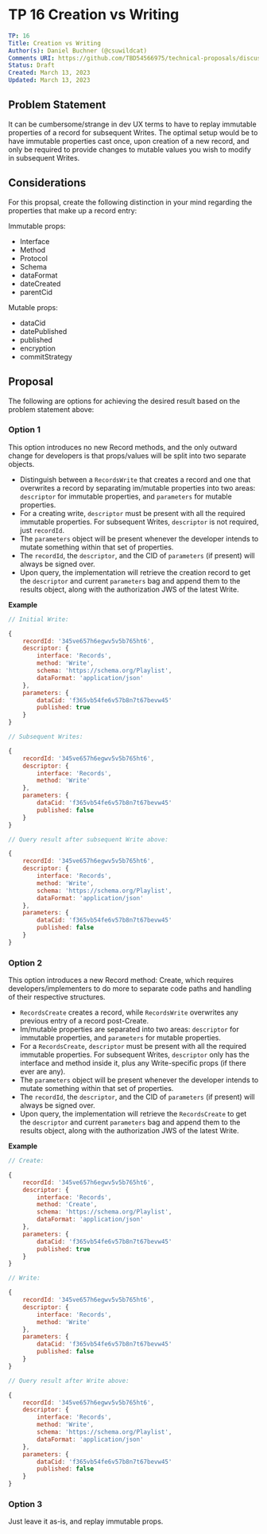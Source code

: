 # TP 16 Creation vs Writing

```yaml
TP: 16
Title: Creation vs Writing
Author(s): Daniel Buchner (@csuwildcat)
Comments URI: https://github.com/TBD54566975/technical-proposals/discussions/1
Status: Draft
Created: March 13, 2023
Updated: March 13, 2023
```

## Problem Statement

It can be cumbersome/strange in dev UX terms to have to replay immutable properties of a record for subsequent Writes. The optimal setup would be to have immutable properties cast once, upon creation of a new record, and only be required to provide changes to mutable values you wish to modify in subsequent Writes.

## Considerations

For this propsal, create the following distinction in your mind regarding the properties that make up a record entry: 

Immutable props:

- Interface
- Method
- Protocol
- Schema
- dataFormat
- dateCreated
- parentCid

Mutable props:

- dataCid
- datePublished
- published
- encryption
- commitStrategy


## Proposal

The following are options for achieving the desired result based on the problem statement above:

### Option 1

This option introduces no new Record methods, and the only outward change for developers is that props/values will be split into two separate objects.

- Distinguish between a `RecordsWrite` that creates a record and one that overwrites a record by separating im/mutable properties into two areas: `descriptor` for immutable properties, and `parameters` for mutable properties.
- For a creating write, `descriptor` must be present with all the required immutable properties. For subsequent Writes, `descriptor` is not required, just `recordId`.
- The `parameters` object will be present whenever the developer intends to mutate something within that set of properties.
- The `recordId`, the `descriptor`, and the CID of `parameters` (if present) will always be signed over.
- Upon query, the implementation will retrieve the creation record to get the `descriptor` and current `parameters` bag and append them to the results object, along with the authorization JWS of the latest Write.

**Example**

```javascript
// Initial Write:

{
    recordId: '345ve657h6egwv5v5b765ht6',
    descriptor: {
        interface: 'Records',
        method: 'Write',
        schema: 'https://schema.org/Playlist',
        dataFormat: 'application/json'
    },
    parameters: {
        dataCid: 'f365vb54fe6v57b8n7t67bevw45'
        published: true
    }
}

// Subsequent Writes:

{
    recordId: '345ve657h6egwv5v5b765ht6',
    descriptor: {
        interface: 'Records',
        method: 'Write'
    },
    parameters: {
        dataCid: 'f365vb54fe6v57b8n7t67bevw45'
        published: false
    }
}

// Query result after subsequent Write above:

{
    recordId: '345ve657h6egwv5v5b765ht6',
    descriptor: {
        interface: 'Records',
        method: 'Write',
        schema: 'https://schema.org/Playlist',
        dataFormat: 'application/json'
    },
    parameters: {
        dataCid: 'f365vb54fe6v57b8n7t67bevw45'
        published: false
    }
}
```

### Option 2

This option introduces a new Record method: Create, which requires developers/implementers to do more to separate code paths and handling of their respective structures.

- `RecordsCreate` creates a record, while `RecordsWrite` overwrites any previous entry of a record post-Create. 
- Im/mutable properties are separated into two areas: `descriptor` for immutable properties, and `parameters` for mutable properties.
- For a `RecordsCreate`, `descriptor` must be present with all the required immutable properties. For subsequent Writes, `descriptor` only has the interface and method inside it, plus any Write-specific props (if there ever are any).
- The `parameters` object will be present whenever the developer intends to mutate something within that set of properties.
- The `recordId`, the `descriptor`, and the CID of `parameters` (if present) will always be signed over.
- Upon query, the implementation will retrieve the `RecordsCreate` to get the `descriptor` and current `parameters` bag and append them to the results object, along with the authorization JWS of the latest Write.

**Example**

```javascript
// Create:

{
    recordId: '345ve657h6egwv5v5b765ht6',
    descriptor: {
        interface: 'Records',
        method: 'Create',
        schema: 'https://schema.org/Playlist',
        dataFormat: 'application/json'
    },
    parameters: {
        dataCid: 'f365vb54fe6v57b8n7t67bevw45'
        published: true
    }
}

// Write:

{
    recordId: '345ve657h6egwv5v5b765ht6',
    descriptor: {
        interface: 'Records',
        method: 'Write'
    },
    parameters: {
        dataCid: 'f365vb54fe6v57b8n7t67bevw45'
        published: false
    }
}

// Query result after Write above:

{
    recordId: '345ve657h6egwv5v5b765ht6',
    descriptor: {
        interface: 'Records',
        method: 'Write',
        schema: 'https://schema.org/Playlist',
        dataFormat: 'application/json'
    },
    parameters: {
        dataCid: 'f365vb54fe6v57b8n7t67bevw45'
        published: false
    }
}
```

### Option 3

Just leave it as-is, and replay immutable props.